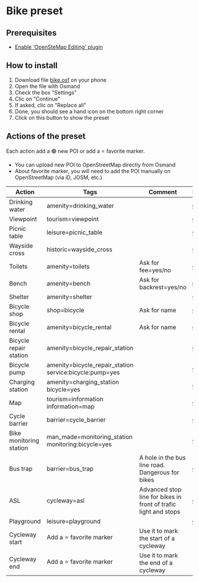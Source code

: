 # Bike preset

## Prerequisites

- [Enable 'OpenSteMap Editing' plugin](https://osmand.net/docs/user/plugins/osm-editing)

## How to install

1. Download file [bike.osf](bike.osf) on your phone
2. Open the file  with Osmand
3. Check the box "Settings"
4. Clic on "Continue"
5. If asked, clic on "Replace all"
6. Done, you should see a hand icon on the bottom right corner
7. Click on this button to show the preset

## Actions of the preset

Each action add a 🟢 new POI or add a ⭐ favorite marker.

- You can upload new POI to OpenStreetMap directly from Osmand
- About favorite marker, you will need to add the POI manually on OpenStreetMap (via iD, JOSM, etc.)

|Action|Tags|Comment|Doc|
|------|----|-------|---|
|Drinking water|amenity=drinking_water||[🌐](https://wiki.openstreetmap.org/wiki/Tag:amenity%3Ddrinking_water)|
|Viewpoint|tourism=viewpoint||[🌐](https://wiki.openstreetmap.org/wiki/Tag:tourism%3Dviewpoint)|
|Picnic table|leisure=picnic_table||[🌐](https://wiki.openstreetmap.org/wiki/Tag:leisure%3Dpicnic_table)|
|Wayside cross|historic=wayside_cross||[🌐](https://wiki.openstreetmap.org/wiki/Tag:historic%3Dwayside_cross)|
|Toilets|amenity=toilets|Ask for fee=yes/no|[🌐](https://wiki.openstreetmap.org/wiki/Tag:amenity%3Dtoilets)|
|Bench|amenity=bench|Ask for backrest=yes/no|[🌐](https://wiki.openstreetmap.org/wiki/Tag:amenity%3Dbench)|
|Shelter|amenity=shelter||[🌐](https://wiki.openstreetmap.org/wiki/Tag:amenity%3Dshelter)|
|Bicycle shop|shop=bicycle|Ask for name|[🌐](https://wiki.openstreetmap.org/wiki/Tag:shop%3Dbicycle)|
|Bicycle rental|amenity=bicycle_rental|Ask for name|[🌐](https://wiki.openstreetmap.org/wiki/Tag:amenity%3Dbicycle_rental)|
|Bicycle repair station|amenity=bicycle_repair_station||[🌐](https://wiki.openstreetmap.org/wiki/Tag:amenity%3Dbicycle_repair_station)|
|Bicycle pump|amenity=bicycle_repair_station service:bicycle:pump=yes||[🌐](https://wiki.openstreetmap.org/wiki/Key:service:bicycle:pump)|
|Charging station|amenity=charging_station bicycle=yes||[🌐](https://wiki.openstreetmap.org/wiki/Tag:amenity%253Dcharging_station)|
|Map|tourism=information information=map||[🌐](https://wiki.openstreetmap.org/wiki/Tag:information%3Dmap)|
|Cycle barrier|barrier=cycle_barrier||[🌐](https://wiki.openstreetmap.org/wiki/Tag:barrier%3Dcycle_barrier)|
|Bike monitoring station|man_made=monitoring_station monitoring:bicycle=yes||[🌐](https://wiki.openstreetmap.org/wiki/Tag:man_made%3Dmonitoring_station)|
|Bus trap|barrier=bus_trap|A hole in the bus line road. Dangerous for bikes|[🌐](https://wiki.openstreetmap.org/wiki/Tag:barrier%3Dbus_trap)|
|ASL|cycleway=asl|Advanced stop line for bikes in front of trafic light and stops|[🌐](https://wiki.openstreetmap.org/wiki/Tag:cycleway%3Dasl)|
|Playground|leisure=playground||[🌐](https://wiki.openstreetmap.org/wiki/Tag:leisure%3Dplayground)|
|Cycleway start|Add a ⭐ favorite marker|Use it to mark the start of a cycleway||
|Cycleway end|Add a ⭐ favorite marker|Use it to mark the end of a cycleway||

